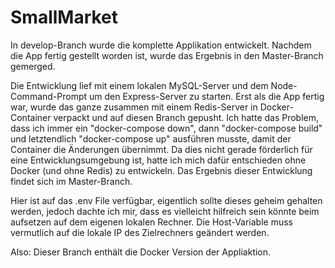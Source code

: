 # SmallMarket

In develop-Branch wurde die komplette Applikation entwickelt. Nachdem die App fertig gestellt worden ist, wurde das Ergebnis in den Master-Branch gemerged.

Die Entwicklung lief mit einem lokalen MySQL-Server und dem Node-Command-Prompt um den Express-Server zu starten. Erst als die App fertig war, wurde das ganze zusammen mit einem Redis-Server in Docker-Container verpackt und auf diesen Branch gepusht. Ich hatte das Problem, dass ich immer ein "docker-compose down", dann "docker-compose build" und letztendlich "docker-compose up" ausführen musste, damit der Container die Änderungen übernimmt. Da dies nicht gerade förderlich für eine Entwicklungsumgebung ist, hatte ich mich dafür entschieden ohne Docker (und ohne Redis) zu entwickeln. Das Ergebnis dieser Entwicklung findet sich im Master-Branch.

Hier ist auf das .env File verfügbar, eigentlich sollte dieses geheim gehalten werden, jedoch dachte ich mir, dass es vielleicht hilfreich sein könnte beim aufsetzen auf dem eigenen lokalen Rechner. Die Host-Variable muss vermutlich auf die lokale IP des Zielrechners geändert werden.

Also: Dieser Branch enthält die Docker Version der Appliaktion.

